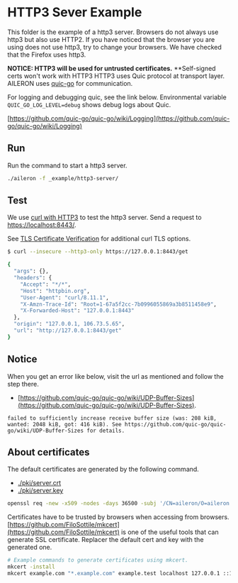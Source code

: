 # HTTP3 Sever Example

This folder is the example of a http3 server.
Browsers do not always use http3 but also use HTTP2.
If you have noticed that the browser you are using does not use http3, try to change your browsers.
We have checked that the Firefox uses http3.

**NOTICE: HTTP3 will be used for untrusted certificates.**
**Self-signed certs won't work with HTTP3
HTTP3 uses Quic protocol at transport layer.
AILERON uses [quic-go](https://github.com/quic-go/quic-go) for communication.

For logging and debugging quic, see the link below.
Environmental variable `QUIC_GO_LOG_LEVEL=debug` shows debug logs about Quic.

[https://github.com/quic-go/quic-go/wiki/Logging](https://github.com/quic-go/quic-go/wiki/Logging)

## Run

Run the command to start a http3 server.

```bash
./aileron -f _example/http3-server/
```

## Test

We use [curl with HTTP3](https://curl.se/docs/http3.html) to test the http3 server.
Send a request to [https://localhost:8443/](https://localhost:8443/).

See [TLS Certificate Verification](https://curl.se/docs/sslcerts.html) for additional curl TLS options.

```bash
$ curl --insecure --http3-only https://127.0.0.1:8443/get

{
  "args": {},
  "headers": {
    "Accept": "*/*",
    "Host": "httpbin.org",
    "User-Agent": "curl/8.11.1",
    "X-Amzn-Trace-Id": "Root=1-67a5f2cc-7b0996055869a3b8511458e9",
    "X-Forwarded-Host": "127.0.0.1:8443"
  },
  "origin": "127.0.0.1, 106.73.5.65",
  "url": "http://127.0.0.1:8443/get"
}
```

## Notice

When you get an error like below, visit the url as mentioned and follow the step there.

- [https://github.com/quic-go/quic-go/wiki/UDP-Buffer-Sizes](https://github.com/quic-go/quic-go/wiki/UDP-Buffer-Sizes).

```text
failed to sufficiently increase receive buffer size (was: 208 kiB, wanted: 2048 kiB, got: 416 kiB). See https://github.com/quic-go/quic-go/wiki/UDP-Buffer-Sizes for details.
```

## About certificates

The default certificates are generated by the following command.

- [./pki/server.crt](./pki/server.crt)
- [./pki/server.key](./pki/server.key)

```bash
openssl req -new -x509 -nodes -days 36500 -subj '/CN=aileron/O=aileron' -keyout server.key -out server.crt
```

Certificates have to be trusted by browsers when accessing from browsers.
[https://github.com/FiloSottile/mkcert](https://github.com/FiloSottile/mkcert) is one of the useful tools that can generate SSL certificate.
Replacer the default cert and key with the generated one.

```bash
# Example commands to generate certificates using mkcert.
mkcert -install
mkcert example.com "*.example.com" example.test localhost 127.0.0.1 ::1
```
